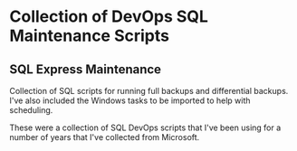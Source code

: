 # Collection of DevOps SQL Maintenance Scripts #
## SQL Express Maintenance ##

Collection of SQL scripts for running full backups and differential backups. I've also included the Windows tasks to be imported to help with scheduling.

These were a collection of SQL DevOps scripts that I've been using for a number of years that I've collected from Microsoft.